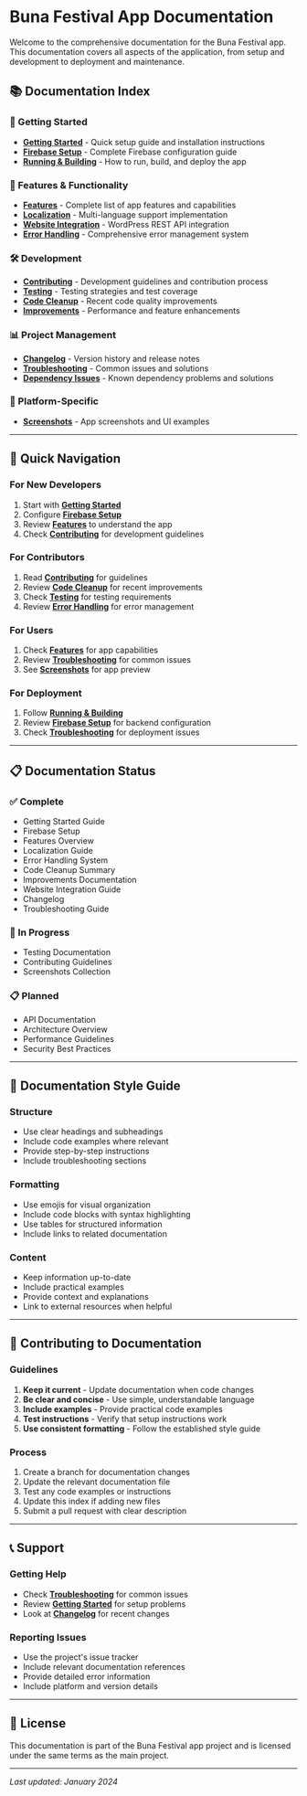 # Buna Festival App Documentation

Welcome to the comprehensive documentation for the Buna Festival app. This documentation covers all aspects of the application, from setup and development to deployment and maintenance.

## 📚 Documentation Index

### 🚀 Getting Started
- **[Getting Started](GETTING_STARTED.md)** - Quick setup guide and installation instructions
- **[Firebase Setup](FIREBASE_SETUP.md)** - Complete Firebase configuration guide
- **[Running & Building](RUNNING_BUILDING.md)** - How to run, build, and deploy the app

### 🎯 Features & Functionality
- **[Features](FEATURES.md)** - Complete list of app features and capabilities
- **[Localization](LOCALIZATION.md)** - Multi-language support implementation
- **[Website Integration](WEBSITE_INTEGRATION.md)** - WordPress REST API integration
- **[Error Handling](ERROR_HANDLING.md)** - Comprehensive error management system

### 🛠️ Development
- **[Contributing](CONTRIBUTING.md)** - Development guidelines and contribution process
- **[Testing](TESTING.md)** - Testing strategies and test coverage
- **[Code Cleanup](CODE_CLEANUP.md)** - Recent code quality improvements
- **[Improvements](IMPROVEMENTS.md)** - Performance and feature enhancements

### 📊 Project Management
- **[Changelog](CHANGELOG.md)** - Version history and release notes
- **[Troubleshooting](TROUBLESHOOTING.md)** - Common issues and solutions
- **[Dependency Issues](DEPENDENCY_ISSUES.md)** - Known dependency problems and solutions

### 📱 Platform-Specific
- **[Screenshots](SCREENSHOTS.md)** - App screenshots and UI examples

---

## 🎯 Quick Navigation

### For New Developers
1. Start with **[Getting Started](GETTING_STARTED.md)**
2. Configure **[Firebase Setup](FIREBASE_SETUP.md)**
3. Review **[Features](FEATURES.md)** to understand the app
4. Check **[Contributing](CONTRIBUTING.md)** for development guidelines

### For Contributors
1. Read **[Contributing](CONTRIBUTING.md)** for guidelines
2. Review **[Code Cleanup](CODE_CLEANUP.md)** for recent improvements
3. Check **[Testing](TESTING.md)** for testing requirements
4. Review **[Error Handling](ERROR_HANDLING.md)** for error management

### For Users
1. Check **[Features](FEATURES.md)** for app capabilities
2. Review **[Troubleshooting](TROUBLESHOOTING.md)** for common issues
3. See **[Screenshots](SCREENSHOTS.md)** for app preview

### For Deployment
1. Follow **[Running & Building](RUNNING_BUILDING.md)**
2. Review **[Firebase Setup](FIREBASE_SETUP.md)** for backend configuration
3. Check **[Troubleshooting](TROUBLESHOOTING.md)** for deployment issues

---

## 📋 Documentation Status

### ✅ Complete
- Getting Started Guide
- Firebase Setup
- Features Overview
- Localization Guide
- Error Handling System
- Code Cleanup Summary
- Improvements Documentation
- Website Integration Guide
- Changelog
- Troubleshooting Guide

### 🔄 In Progress
- Testing Documentation
- Contributing Guidelines
- Screenshots Collection

### 📋 Planned
- API Documentation
- Architecture Overview
- Performance Guidelines
- Security Best Practices

---

## 🎨 Documentation Style Guide

### Structure
- Use clear headings and subheadings
- Include code examples where relevant
- Provide step-by-step instructions
- Include troubleshooting sections

### Formatting
- Use emojis for visual organization
- Include code blocks with syntax highlighting
- Use tables for structured information
- Include links to related documentation

### Content
- Keep information up-to-date
- Include practical examples
- Provide context and explanations
- Link to external resources when helpful

---

## 🤝 Contributing to Documentation

### Guidelines
1. **Keep it current** - Update documentation when code changes
2. **Be clear and concise** - Use simple, understandable language
3. **Include examples** - Provide practical code examples
4. **Test instructions** - Verify that setup instructions work
5. **Use consistent formatting** - Follow the established style guide

### Process
1. Create a branch for documentation changes
2. Update the relevant documentation file
3. Test any code examples or instructions
4. Update this index if adding new files
5. Submit a pull request with clear description

---

## 📞 Support

### Getting Help
- Check **[Troubleshooting](TROUBLESHOOTING.md)** for common issues
- Review **[Getting Started](GETTING_STARTED.md)** for setup problems
- Look at **[Changelog](CHANGELOG.md)** for recent changes

### Reporting Issues
- Use the project's issue tracker
- Include relevant documentation references
- Provide detailed error information
- Include platform and version details

---

## 📄 License

This documentation is part of the Buna Festival app project and is licensed under the same terms as the main project.

---

*Last updated: January 2024* 